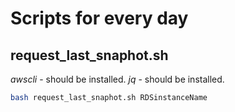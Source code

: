 # Scripts for every day

## request_last_snaphot.sh

*awscli* - should be installed.
*jq* - should be installed.

```bash
bash request_last_snaphot.sh RDSinstanceName
```

